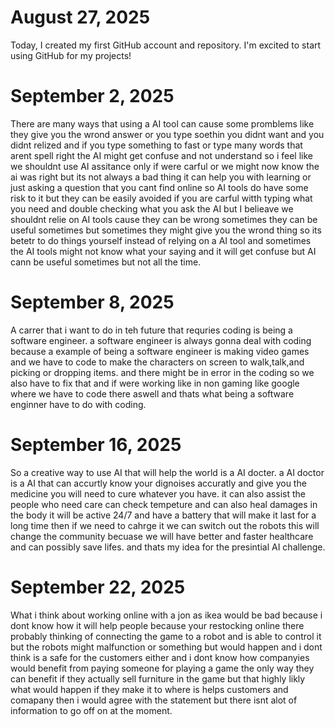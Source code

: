 # August 27, 2025

Today, I created my first GitHub account and repository. I'm excited to start using GitHub for my projects!

# September 2, 2025

There are many ways that using a AI tool can cause some promblems like they give you the wrond answer or you type soethin you didnt want and you didnt relized and if you type something to fast or type many words that arent spell right the AI might get confuse and not understand so i feel like we shouldnt use AI assitance only if were carful or we might now know the ai was right but its not always a bad thing it can help you with learning or just asking a question that you cant find online so AI tools do have some risk to it but they can be easily avoided if you are carful witth typing what you need and double checking what you ask the AI but I belieave we shouldnt relie on AI tools cause they can be wrong sometimes they can be useful sometimes but sometimes they might give you the wrond thing so its betetr to do things yourself instead of relying on a AI tool and sometimes the AI tools might not know what your saying and it will get confuse but AI cann be useful sometimes but not all the time.

# September 8, 2025

A carrer that i want to do in teh future that requries coding is being a software engineer. a software engineer is always gonna deal with coding because a example of being a software engineer is making video games and we have to code to make the characters on screen to walk,talk,and picking or dropping items. and there might be in error in the coding so we also have to fix that and if were working like in non gaming like google where we have to code there aswell and thats what being a software enginner have to do with coding.

# September 16, 2025

So a creative way to use AI that will help the world is a AI docter. a AI doctor is a AI that can accurtly know your dignoises accuratly and give you the medicine you will need to cure whatever you have. it can also assist the people who need care can check tempeture and can also heal damages in the body it will be active 24/7 and have a battery that will make it last for a long time then if we need to cahrge it we can switch out the robots this will change the community becuase we will have better and faster healthcare and can possibly save lifes. and thats my idea for the presintial AI challenge.

# September 22, 2025

What i think about working online with a jon as ikea would be bad because i dont know how it will help people because your restocking online there probably thinking of connecting the game to a robot and is able to control it but the robots might malfunction or something but would happen and i dont think is a safe for the customers either and i dont know how companyies would benefit from paying someone for playing a game the only way they can benefit if they actually sell furniture in the game but that highly likly what would happen if they make it to where is helps customers and comapany then i would agree with the statement but there isnt alot of information to go off on at the moment.
